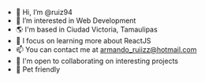- 👋 Hi, I’m @ruiz94
- 👀 I’m interested in Web Development
- 🌎 I'm based in Ciudad Victoria, Tamaulipas
- 🌱 I focus on learning more about ReactJS
- 📫 You can contact me at armando_ruiizz@hotmail.com
- 🧠 I'm open to collaborating on interesting projects
- 🐶 Pet friendly 

<!---
ruiz94/ruiz94 is a ✨ special ✨ repository because its `README.md` (this file) appears on your GitHub profile.
You can click the Preview link to take a look at your changes.
--->
